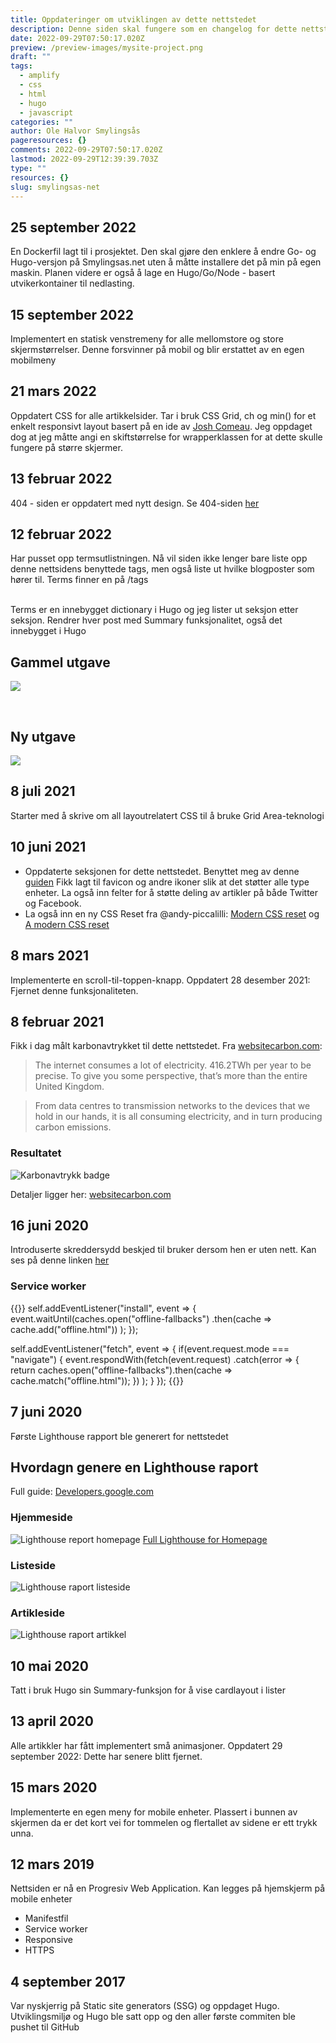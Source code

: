 ```yaml
---
title: Oppdateringer om utviklingen av dette nettstedet
description: Denne siden skal fungere som en changelog for dette nettstedet
date: 2022-09-29T07:50:17.020Z
preview: /preview-images/mysite-project.png
draft: ""
tags:
  - amplify
  - css
  - html
  - hugo
  - javascript
categories: ""
author: Ole Halvor Smylingsås
pageresources: {}
comments: 2022-09-29T07:50:17.020Z
lastmod: 2022-09-29T12:39:39.703Z
type: ""
resources: {}
slug: smylingsas-net
---
```


<!--more-->
## 25 september 2022 
En Dockerfil lagt til i prosjektet. Den skal gjøre den enklere å endre Go- og Hugo-versjon på Smylingsas.net uten å måtte installere det på min på egen maskin. Planen videre er også å lage en Hugo/Go/Node - basert utvikerkontainer til nedlasting.

## 15 september 2022
Implementert en statisk venstremeny for alle mellomstore og store skjermstørrelser. Denne forsvinner på mobil og blir erstattet av en egen mobilmeny

## 21 mars 2022
Oppdatert CSS for alle artikkelsider. Tar i bruk CSS Grid, ch og min() for et enkelt responsivt layout basert på en ide av [Josh Comeau](https://www.joshwcomeau.com/css/full-bleed/). Jeg oppdaget dog at jeg måtte angi en skiftstørrelse for wrapperklassen for at dette skulle fungere på større skjermer.

## 13 februar 2022
404 - siden er oppdatert med nytt design.
Se 404-siden [her](/404.html)

## 12 februar 2022
Har pusset opp termsutlistningen. Nå vil siden ikke lenger bare liste opp denne nettsidens benyttede tags, men også liste ut hvilke blogposter som hører til. Terms finner en på /tags
<br /><br />

Terms er en innebygget dictionary i Hugo og jeg lister ut seksjon etter seksjon. Rendrer hver post med Summary funksjonalitet, også det innebygget i Hugo 

## Gammel utgave
![](/img/oldterms.PNG)

<br />

## Ny utgave
![](/img/termsupdated12022022.PNG)

## 8 juli 2021
Starter med å skrive om all layoutrelatert CSS til å bruke Grid Area-teknologi

## 10 juni 2021
- Oppdaterte <head> seksjonen for dette nettstedet. Benyttet meg av denne [guiden](https://www.matuzo.at/blog/html-boilerplate/) Fikk lagt til favicon og andre ikoner slik at det støtter alle type enheter. La også inn felter for å støtte deling av artikler på både Twitter og Facebook.
- La også inn en ny CSS Reset fra @andy-piccalilli: [Modern CSS reset](https://github.com/andy-piccalilli/modern-css-reset) og [A modern CSS reset](https://piccalil.li/blog/a-modern-css-reset)

## 8 mars 2021
Implementerte en scroll-til-toppen-knapp. Oppdatert 28 desember 2021: Fjernet denne funksjonaliteten.

## 8 februar 2021
Fikk i dag målt karbonavtrykket til dette nettstedet.
Fra [websitecarbon.com](https://www.websitecarbon.com/):

> The internet consumes a lot of electricity. 416.2TWh per year to be precise. To give you some perspective, that’s more than the entire United Kingdom.

> From data centres to transmission networks to the devices that we hold in our hands, it is all consuming electricity, and in turn producing carbon emissions.

### Resultatet
![Karbonavtrykk badge](/img/website-carbon.PNG)

Detaljer ligger her: [websitecarbon.com](https://www.websitecarbon.com/website/smylingsas-net/)


## 16 juni 2020
Introduserte skreddersydd beskjed til bruker dersom hen er uten nett. Kan ses på denne linken [her](offline.html)

### Service worker
{{<highlight js>}}
self.addEventListener("install", event => {
	event.waitUntil(caches.open("offline-fallbacks")
		.then(cache => cache.add("offline.html"))
	);
});


self.addEventListener("fetch", event => {
	if(event.request.mode === "navigate") {
		event.respondWith(fetch(event.request)
				.catch(error => {
					return caches.open("offline-fallbacks").then(cache => cache.match("offline.html"));
				})
		);
	}
});
{{</highlight>}}

## 7 juni 2020
Første Lighthouse rapport ble generert for nettstedet

## Hvordagn genere en Lighthouse raport
Full guide: [Developers.google.com](https://developers.google.com/web/tools/lighthouse/#devtools)


### Hjemmeside
![Lighthouse report homepage](/img/lighthouse-homepage.PNG)
[Full Lighthouse for Homepage](/smylingsas.net-20200607T114017.html)

### Listeside
![Lighthouse raport listeside](/img/lighthouse-list.PNG)

### Artikleside
![Lighthouse raport artikkel](/img/lighthouse-article.PNG)


## 10 mai 2020
Tatt i bruk Hugo sin Summary-funksjon for å vise cardlayout i lister

## 13 april 2020
Alle artikkler har fått implementert små animasjoner. Oppdatert 29 september 2022: Dette har senere blitt fjernet.

## 15 mars 2020
Implementerte en egen meny for mobile enheter. Plassert i bunnen av skjermen da er det kort vei for tommelen og flertallet av sidene er ett trykk unna.

## 12 mars 2019
Nettsiden er nå en Progresiv Web Application. Kan legges på hjemskjerm på mobile enheter
- Manifestfil
- Service worker
- Responsive
- HTTPS

## 4 september 2017 
Var nyskjerrig på Static site generators (SSG) og oppdaget Hugo. Utviklingsmiljø og Hugo ble satt opp og den aller første commiten ble pushet til GitHub